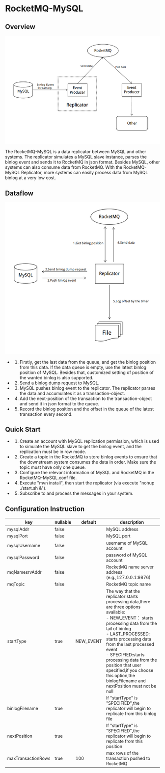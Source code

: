 # RocketMQ-MySQL


## Overview
![overview](./doc/overview.png)

The RocketMQ-MySQL is a data replicator between MySQL and other systems. The replicator simulates a MySQL slave instance, parses the binlog event 
and sends it to RocketMQ in json format. Besides MySQL, other systems can also consume data from RocketMQ. With the RocketMQ-MySQL Replicator, more systems can easily process data from MySQL binlog at a very low cost.

## Dataflow
![dataflow](./doc/dataflow.png)

* 1. Firstly, get the last data from the queue, and get the binlog position from this
 data. If the data queue is empty, use the latest binlog position of MySQL. Besides that, customized setting of position of the wanted binlog is also supported.
* 2. Send a binlog dump request to MySQL.
* 3. MySQL pushes binlog event to the replicator. The replicator parses the data and accumulates it as a transaction-object.
* 4. Add the next-position of the transaction to the transaction-object and send it in json format to the queue.
* 5. Record the binlog position and the offset in the queue of the latest transaction every second.


## Quick Start

* 1. Create an account with MySQL replication permission, which is used to simulate the MySQL slave to get the binlog event, and the replication must be in row mode.
* 2. Create a topic in the RocketMQ to store binlog events to ensure that the downstream system consumes the data in order. Make sure the topic must have only one queue.
* 3. Configure the relevant information of MySQL and RocketMQ in the RocketMQ-MySQL.conf file.
* 4. Execute "mvn install", then start the replicator (via execute "nohup ./start.sh &").
* 5. Subscribe to and process the messages in your system.


## Configuration Instruction
|key               |nullable|default    |description|
|------------------|--------|-----------|-----------|
|mysqlAddr         |false   |           |MySQL address|
|mysqlPort         |false   |           |MySQL port|
|mysqlUsername     |false   |           |username of MySQL account|
|mysqlPassword     |false   |           |password of MySQL account|
|mqNamesrvAddr     |false   |           |RocketMQ name server address (e.g.,127.0.0.1:9876)|
|mqTopic           |false   |           |RocketMQ topic name|
|startType         |true    |NEW_EVENT  |The way that the replicator starts processing data,there are three options available:<br>- NEW_EVENT： starts processing data from the tail of binlog<br>- LAST_PROCESSED: starts processing data from the last processed event<br>- SPECIFIED:starts processing data from the position that user specified,if you choose this option,the binlogFilename and nextPosition must not be null|
|binlogFilename    |true    |           |If "startType" is "SPECIFIED",the replicator will begin to replicate from this binlog file|
|nextPosition      |true    |           |If "startType" is "SPECIFIED",the replicator will begin to replicate from this position|
|maxTransactionRows|true    |100        |max rows of the transaction pushed to RocketMQ|